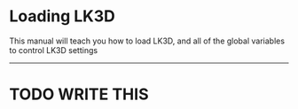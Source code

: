 # Loading LK3D
This manual will teach you how to load LK3D, and all of the global variables to control LK3D settings

---

# TODO WRITE THIS
